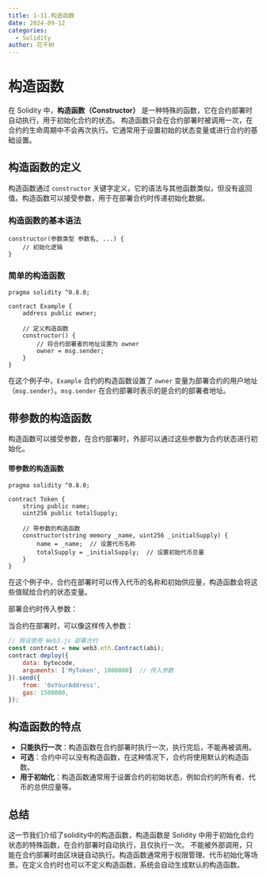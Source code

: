 ```yaml
---
title: 1-11.构造函数
date: 2024-09-12
categories: 
  - Solidity
author: 花千树
---
```





# 构造函数

在 Solidity 中，**构造函数（Constructor）** 是一种特殊的函数，它在合约部署时自动执行，用于初始化合约的状态。<!-- more --> 构造函数只会在合约部署时被调用一次，在合约的生命周期中不会再次执行。它通常用于设置初始的状态变量或进行合约的基础设置。

##  构造函数的定义

构造函数通过 `constructor` 关键字定义，它的语法与其他函数类似，但没有返回值。构造函数可以接受参数，用于在部署合约时传递初始化数据。

### 构造函数的基本语法

```solidity
constructor(参数类型 参数名, ...) {
    // 初始化逻辑
}
```

###  简单的构造函数

```solidity
pragma solidity ^0.8.0;

contract Example {
    address public owner;

    // 定义构造函数
    constructor() {
        // 将合约部署者的地址设置为 owner
        owner = msg.sender;
    }
}
```

在这个例子中，`Example` 合约的构造函数设置了 `owner` 变量为部署合约的用户地址（`msg.sender`）。`msg.sender` 在合约部署时表示的是合约的部署者地址。

## 带参数的构造函数

构造函数可以接受参数，在合约部署时，外部可以通过这些参数为合约状态进行初始化。

#### 带参数的构造函数

```solidity
pragma solidity ^0.8.0;

contract Token {
    string public name;
    uint256 public totalSupply;

    // 带参数的构造函数
    constructor(string memory _name, uint256 _initialSupply) {
        name = _name;  // 设置代币名称
        totalSupply = _initialSupply;  // 设置初始代币总量
    }
}
```

在这个例子中，合约在部署时可以传入代币的名称和初始供应量，构造函数会将这些值赋给合约的状态变量。

部署合约时传入参数：

当合约在部署时，可以像这样传入参数：

```javascript
// 假设使用 Web3.js 部署合约
const contract = new web3.eth.Contract(abi);
contract.deploy({
    data: bytecode,
    arguments: ['MyToken', 1000000]  // 传入参数
}).send({
    from: '0xYourAddress',
    gas: 1500000,
});
```

## 构造函数的特点

- **只能执行一次**：构造函数在合约部署时执行一次，执行完后，不能再被调用。
- **可选**：合约中可以没有构造函数，在这种情况下，合约将使用默认的构造函数。
- **用于初始化**：构造函数通常用于设置合约的初始状态，例如合约的所有者、代币的总供应量等。

## 总结
这一节我们介绍了solidity中的构造函数，构造函数是 Solidity 中用于初始化合约状态的特殊函数，在合约部署时自动执行，且仅执行一次。
不能被外部调用，只能在合约部署时由区块链自动执行。构造函数通常用于权限管理、代币初始化等场景。在定义合约时也可以不定义构造函数，系统会自动生成默认的构造函数。

